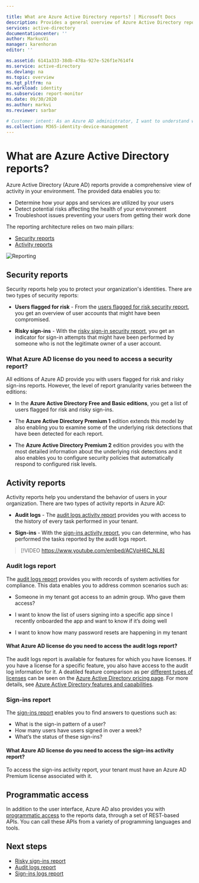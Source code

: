```yaml
---

title: What are Azure Active Directory reports? | Microsoft Docs
description: Provides a general overview of Azure Active Directory reports.
services: active-directory
documentationcenter: ''
author: MarkusVi
manager: karenhoran
editor: ''

ms.assetid: 6141a333-38db-478a-927e-526f1e7614f4
ms.service: active-directory
ms.devlang: na
ms.topic: overview
ms.tgt_pltfrm: na
ms.workload: identity
ms.subservice: report-monitor
ms.date: 09/30/2020
ms.author: markvi
ms.reviewer: sarbar  

# Customer intent: As an Azure AD administrator, I want to understand what Azure AD reports are available and how I can use them to gain insights into my environment. 
ms.collection: M365-identity-device-management
---
```


# What are Azure Active Directory reports?

Azure Active Directory (Azure AD) reports provide a comprehensive view of activity in your environment. The provided data enables you to:

- Determine how your apps and services are utilized by your users
- Detect potential risks affecting the health of your environment
- Troubleshoot issues preventing your users from getting their work done  

The reporting architecture relies on two main pillars:

- [Security reports](#security-reports)
- [Activity reports](#activity-reports)

![Reporting](./media/overview-reports/01.png)


## Security reports

Security reports help you to protect your organization's identities. There are two types of security reports:

- **Users flagged for risk** - From the [users flagged for risk security report](../identity-protection/overview-identity-protection.md), you get an overview of user accounts that might have been compromised.

- **Risky sign-ins** - With the [risky sign-in security report](../identity-protection/overview-identity-protection.md), you get an indicator for sign-in attempts that might have been performed by someone who is not the legitimate owner of a user account. 

### What Azure AD license do you need to access a security report?  

All editions of Azure AD provide you with users flagged for risk and risky sign-ins reports. However, the level of report granularity varies between the editions: 

- In the **Azure Active Directory Free and Basic editions**, you get a list of users flagged for risk and risky sign-ins. 

- The **Azure Active Directory Premium 1** edition extends this model by also enabling you to examine some of the underlying risk detections that have been detected for each report. 

- The **Azure Active Directory Premium 2** edition provides you with the most detailed information about the underlying risk detections and it also enables you to configure security policies that automatically respond to configured risk levels.


## Activity reports

Activity reports help you understand the behavior of users in your organization. There are two types of activity reports in Azure AD:

- **Audit logs** - The [audit logs activity report](concept-audit-logs.md) provides you with access to the history of every task performed in your tenant.

- **Sign-ins** -  With the [sign-ins activity report](concept-sign-ins.md), you can determine, who has performed the tasks reported by the audit logs report.



> [!VIDEO https://www.youtube.com/embed/ACVpH6C_NL8]




### Audit logs report 

The [audit logs report](concept-audit-logs.md) provides you with records of system activities for compliance. This data enables you to address common scenarios such as:

- Someone in my tenant got access to an admin group. Who gave them access? 

- I want to know the list of users signing into a specific app since I recently onboarded the app and want to know if it’s doing well

- I want to know how many password resets are happening in my tenant


#### What Azure AD license do you need to access the audit logs report?  

The audit logs report is available for features for which you have licenses. If you have a license for a specific feature, you also have access to the audit log information for it. A deatiled feature comparison as per [different types of licenses](../fundamentals/active-directory-whatis.md#what-are-the-azure-ad-licenses) can be seen on the [Azure Active Directory pricing page](https://www.microsoft.com/security/business/identity-access-management/azure-ad-pricing). For more details, see [Azure Active Directory features and capabilities](../fundamentals/active-directory-whatis.md#which-features-work-in-azure-ad).

### Sign-ins report

The [sign-ins report](concept-sign-ins.md) enables you to find answers to questions such as:

- What is the sign-in pattern of a user?
- How many users have users signed in over a week?
- What’s the status of these sign-ins?

#### What Azure AD license do you need to access the sign-ins activity report?  

To access the sign-ins activity report, your tenant must have an Azure AD Premium license associated with it.

## Programmatic access

In addition to the user interface, Azure AD also provides you with [programmatic access](concept-reporting-api.md) to the reports data, through a set of REST-based APIs. You can call these APIs from a variety of programming languages and tools. 

## Next steps

- [Risky sign-ins report](../identity-protection/overview-identity-protection.md)
- [Audit logs report](concept-audit-logs.md)
- [Sign-ins logs report](concept-sign-ins.md)